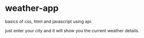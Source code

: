 # weather-app
basics of css, html and javascript using api.

just enter your city and it will show you the current weather details.
